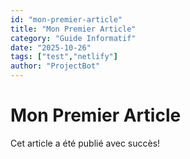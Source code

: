 ```yaml
---
id: "mon-premier-article"
title: "Mon Premier Article"
category: "Guide Informatif"
date: "2025-10-26"
tags: ["test","netlify"]
author: "ProjectBot"
---
```


# Mon Premier Article

Cet article a été publié avec succès!